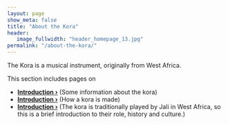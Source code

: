 ```yaml
---
layout: page
show_meta: false
title: "About the Kora"
header:
   image_fullwidth: "header_homepage_13.jpg"
permalink: "/about-the-kora/"
---
```

The Kora is a musical instrument, originally from West Africa.

This section includes pages on

- **<a href="{{ site.url }}{{ site.baseurl }}/about/introduction/">Introduction ›</a>** (Some information about the kora) 
- **<a href="{{ site.url }}{{ site.baseurl }}/about/construction/">Introduction ›</a>** (How a kora is made)
- **<a href="{{ site.url }}{{ site.baseurl }}/about/jaliya/">Introduction ›</a>** (The kora is traditionally played by Jali in West Africa, so this is a brief introduction to their role, history and culture.)
